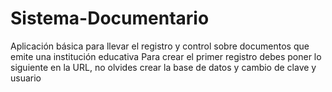 # Sistema-Documentario
Aplicación básica para llevar el registro y control sobre documentos que emite una institución educativa
Para crear el primer registro debes poner lo siguiente en la URL, no olvides crear la base de datos y cambio de clave y usuario
